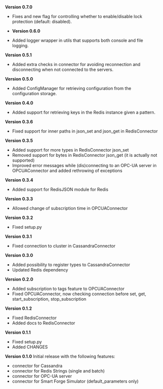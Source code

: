 **Version 0.7.0**

- Fixes and new flag for controlling whether to enable/disable lock protection (default: disabled).

- **Version 0.6.0**

- Added logger wrapper in utils that supports both console and file logging.

**Version 0.5.1**

- Added extra checks in connector for avoiding reconnection and disconnecting when not connected to the servers.

**Version 0.5.0**

- Added ConfigManager for retrieving configuration from the configuration storage.

**Version 0.4.0**

- Added support for retrieving keys in the Redis instance given a pattern.

**Version 0.3.6**

- Fixed support for inner paths in json_set and json_get in RedisConnector

**Version 0.3.5**

- Added support for more types in RedisConnector json_set
- Removed support for bytes in RedisConnector json_get (it is actually not supported)
- Improved error messages while (dis)connecting to an OPC-UA server in OPCUAConnector and added rethrowing of exceptions

**Version 0.3.4**

- Added support for RedisJSON module for Redis

**Version 0.3.3**

- Allowed change of subscription time in OPCUAConnector

**Version 0.3.2**

- Fixed setup.py

**Version 0.3.1**

- Fixed connection to cluster in CassandraConnector

**Version 0.3.0**

- Added possibility to register types to CassandraConnector
- Updated Redis dependency

**Version 0.2.0**

- Added subscription to tags feature to OPCUAConnector
- Fixed OPCUAConnector, now checking connection before set, get, start_subscription, stop_subscription

**Version 0.1.2**

- Fixed RedisConnector
- Added docs to RedisConnector

**Version 0.1.1**

- Fixed setup.py
- Added CHANGES

**Version 0.1.0**
Initial release with the following features:

- connector for Cassandra
- connector for Redis Strings (single and batch)
- connector for OPC-UA server
- connector for Smart Forge Simulator (default_parameters only)
